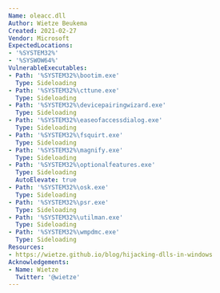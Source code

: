 ```yaml
---
Name: oleacc.dll
Author: Wietze Beukema
Created: 2021-02-27
Vendor: Microsoft
ExpectedLocations:
- '%SYSTEM32%'
- '%SYSWOW64%'
VulnerableExecutables:
- Path: '%SYSTEM32%\bootim.exe'
  Type: Sideloading
- Path: '%SYSTEM32%\cttune.exe'
  Type: Sideloading
- Path: '%SYSTEM32%\devicepairingwizard.exe'
  Type: Sideloading
- Path: '%SYSTEM32%\easeofaccessdialog.exe'
  Type: Sideloading
- Path: '%SYSTEM32%\fsquirt.exe'
  Type: Sideloading
- Path: '%SYSTEM32%\magnify.exe'
  Type: Sideloading
- Path: '%SYSTEM32%\optionalfeatures.exe'
  Type: Sideloading
  AutoElevate: true
- Path: '%SYSTEM32%\osk.exe'
  Type: Sideloading
- Path: '%SYSTEM32%\psr.exe'
  Type: Sideloading
- Path: '%SYSTEM32%\utilman.exe'
  Type: Sideloading
- Path: '%SYSTEM32%\wmpdmc.exe'
  Type: Sideloading
Resources:
- https://wietze.github.io/blog/hijacking-dlls-in-windows
Acknowledgements:
- Name: Wietze
  Twitter: '@wietze'
---
```


